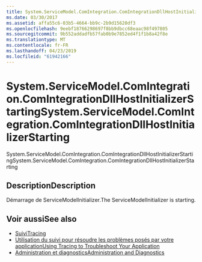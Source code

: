 ```yaml
---
title: System.ServiceModel.ComIntegration.ComIntegrationDllHostInitializerStarting
ms.date: 03/30/2017
ms.assetid: affa55c6-03b5-4664-bb9c-2b9d15620df3
ms.openlocfilehash: 9eebf18766298697f8bb9dbcc68eaac98f497805
ms.sourcegitcommit: 9b552addadfb57fab0b9e7852ed4f1f1b8a42f8e
ms.translationtype: MT
ms.contentlocale: fr-FR
ms.lasthandoff: 04/23/2019
ms.locfileid: "61942166"
---
```

# <a name="systemservicemodelcomintegrationcomintegrationdllhostinitializerstarting"></a><span data-ttu-id="16979-102">System.ServiceModel.ComIntegration.ComIntegrationDllHostInitializerStarting</span><span class="sxs-lookup"><span data-stu-id="16979-102">System.ServiceModel.ComIntegration.ComIntegrationDllHostInitializerStarting</span></span>
<span data-ttu-id="16979-103">System.ServiceModel.ComIntegration.ComIntegrationDllHostInitializerStarting</span><span class="sxs-lookup"><span data-stu-id="16979-103">System.ServiceModel.ComIntegration.ComIntegrationDllHostInitializerStarting</span></span>  
  
## <a name="description"></a><span data-ttu-id="16979-104">Description</span><span class="sxs-lookup"><span data-stu-id="16979-104">Description</span></span>  
 <span data-ttu-id="16979-105">Démarrage de ServiceModelInitializer.</span><span class="sxs-lookup"><span data-stu-id="16979-105">The ServiceModelInitializer is starting.</span></span>  
  
## <a name="see-also"></a><span data-ttu-id="16979-106">Voir aussi</span><span class="sxs-lookup"><span data-stu-id="16979-106">See also</span></span>

- [<span data-ttu-id="16979-107">Suivi</span><span class="sxs-lookup"><span data-stu-id="16979-107">Tracing</span></span>](../../../../../docs/framework/wcf/diagnostics/tracing/index.md)
- [<span data-ttu-id="16979-108">Utilisation du suivi pour résoudre les problèmes posés par votre application</span><span class="sxs-lookup"><span data-stu-id="16979-108">Using Tracing to Troubleshoot Your Application</span></span>](../../../../../docs/framework/wcf/diagnostics/tracing/using-tracing-to-troubleshoot-your-application.md)
- [<span data-ttu-id="16979-109">Administration et diagnostics</span><span class="sxs-lookup"><span data-stu-id="16979-109">Administration and Diagnostics</span></span>](../../../../../docs/framework/wcf/diagnostics/index.md)
